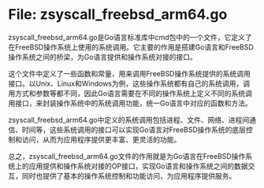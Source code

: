 # File: zsyscall_freebsd_arm64.go

zsyscall_freebsd_arm64.go是Go语言标准库中cmd包中的一个文件，它定义了在FreeBSD操作系统上使用的系统调用。它主要的作用是搭建Go语言和FreeBSD操作系统之间的桥梁，为Go语言提供和操作系统对接的接口。

这个文件中定义了一些函数和常量，用来调用FreeBSD操作系统提供的系统调用接口。以Unix、Linux和Windows为例，这些操作系统都有自己的系统调用，调用方式和参数等都不同，因此Go语言需要在不同的操作系统上定义不同的系统调用接口，来封装操作系统中的系统调用功能，统一Go语言中对应的函数和方法。

zsyscall_freebsd_arm64.go中定义的系统调用包括进程、文件、网络、进程间通信、时间等，这些系统调用的接口可以实现Go语言对FreeBSD操作系统的底层控制和访问，从而为应用程序提供更丰富、更灵活的功能。

总之，zsyscall_freebsd_arm64.go文件的作用就是为Go语言在FreeBSD操作系统上的应用提供和操作系统对接的OP接口，实现Go语言和操作系统之间的数据交互，同时也提供了基本的操作系统控制和功能访问，为应用程序提供服务。

